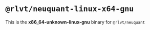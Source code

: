 # `@rlvt/neuquant-linux-x64-gnu`

This is the **x86_64-unknown-linux-gnu** binary for `@rlvt/neuquant`
